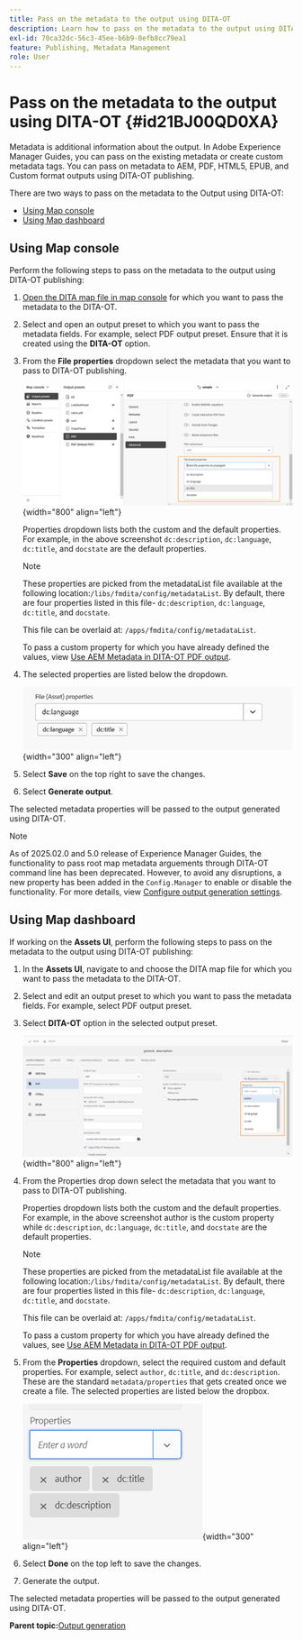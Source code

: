 ```yaml
---
title: Pass on the metadata to the output using DITA-OT
description: Learn how to pass on the metadata to the output using DITA-OT publishing in AEM Guides.
exl-id: 70ca32dc-56c3-45ee-b6b9-0efb8cc79ea1
feature: Publishing, Metadata Management
role: User
---
```

# Pass on the metadata to the output using DITA-OT {#id21BJ00QD0XA}

Metadata is additional information about the output. In Adobe Experience Manager Guides, you can pass on the existing metadata or create custom metadata tags. You can pass on metadata to AEM, PDF, HTML5, EPUB, and Custom format outputs using DITA-OT publishing.

There are two ways to pass on the metadata to the Output using DITA-OT:

- [Using Map console](#using-map-console)
- [Using Map dashboard](#using-map-dashboard)

## Using Map console

Perform the following steps to pass on the metadata to the output using DITA-OT publishing:

1.  [Open the DITA map file in map console](./open-files-map-console.md) for which you want to pass the metadata to the DITA-OT. 
1.  Select and open an output preset to which you want to pass the metadata fields. For example, select PDF output preset. Ensure that it is created using the **DITA-OT** option.    
1.  From the **File properties** dropdown select the metadata that you want to pass to DITA-OT publishing.

    ![](images/custom-metadata-output-preset-new.png){width="800" align="left"}

    Properties dropdown lists both the custom and the default properties. For example, in the above screenshot `dc:description`, `dc:language`, `dc:title`, and `docstate` are the default properties.

    >[!NOTE]
    >
    > These properties are picked from the metadataList file available at the following location:`/libs/fmdita/config/metadataList`. By default, there are four properties listed in this file- `dc:description`, `dc:language`, `dc:title`, and `docstate`.

    This file can be overlaid at: `/apps/fmdita/config/metadataList`.

    To pass a custom property for which you have already defined the values, view [Use AEM Metadata in DITA-OT PDF output](https://experienceleaguecommunities.adobe.com/t5/xml-documentation-discussions/use-aem-metadata-in-dita-ot-pdf-output/td-p/411880).

1.  The selected properties are listed below the dropdown.

    ![](images/metadata-added-dropdown.png){width="300" align="left"}

1.  Select **Save** on the top right to save the changes.
1.  Select **Generate output**. 

The selected metadata properties will be passed to the output generated using DITA-OT.

>[!NOTE]
>
> As of 2025.02.0 and 5.0 release of Experience Manager Guides, the functionality to pass root map metadata arguements through DITA-OT command line has been deprecated. However, to avoid any disruptions, a new property has been added in the `Config.Manager` to enable or disable the functionality.  For more details, view [Configure output generation settings](../cs-install-guide/conf-output-generation.md#configure-the-dita-ot-command-line-arguement-field-on-the-dita-map-dashboard).

## Using Map dashboard

If working on the **Assets UI**, perform the following steps to pass on the metadata to the output using DITA-OT publishing:

1. In the **Assets UI**, navigate to and choose the DITA map file for which you want to pass the metadata to the DITA-OT.
1. Select and edit an output preset to which you want to pass the metadata fields. For example, select PDF output preset.
1. Select **DITA-OT** option in the selected output preset.

    ![](images/custom-meta-data-output-preset.png){width="800" align="left"}

1. From the Properties drop down select the metadata that you want to pass to DITA-OT publishing.

    Properties dropdown lists both the custom and the default properties. For example, in the above screenshot author is the custom property while `dc:description`, `dc:language`, `dc:title`, and `docstate` are the default properties.

    >[!NOTE]
    >
    > These properties are picked from the metadataList file available at the following location:`/libs/fmdita/config/metadataList`. By default, there are four properties listed in this file- `dc:description`, `dc:language`, `dc:title`, and `docstate`.

    This file can be overlaid at: `/apps/fmdita/config/metadataList`.

    To pass a custom property for which you have already defined the values, see [Use AEM Metadata in DITA-OT PDF output](https://experienceleaguecommunities.adobe.com/t5/xml-documentation-discussions/use-aem-metadata-in-dita-ot-pdf-output/td-p/411880).

1.  From the **Properties** dropdown, select the required custom and default properties. For example, select `author`, `dc:title`, and `dc:description`. These are the standard `metadata/properties` that gets created once we create a file. The selected properties are listed below the dropbox.

    ![](images/selected-metadata-properties.png){width="300" align="left"}

1.  Select **Done** on the top left to save the changes.
1.  Generate the output.

The selected metadata properties will be passed to the output generated using DITA-OT.



**Parent topic:**[Output generation](generate-output.md)
